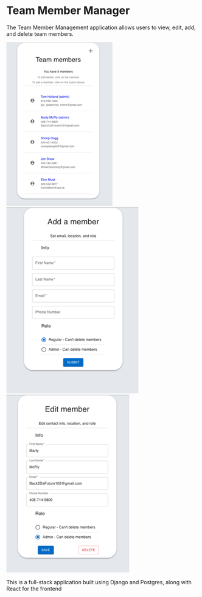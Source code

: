 
# Team Member Manager

The Team Member Management application allows users to view, edit, add, and delete team members.

![alt text](https://github.com/nikhil0929/TeamMemberManager/blob/09d892f289ccfc0a29e124c36890db9d26625b33/pictures/ListMember.png?raw=true)
![alt text](https://github.com/nikhil0929/TeamMemberManager/blob/346442fe343291c7f8201d350681ed401c7bd239/pictures/AddMember.png?raw=true)
![alt text](https://github.com/nikhil0929/TeamMemberManager/blob/346442fe343291c7f8201d350681ed401c7bd239/pictures/EditMember.png?raw=true)


This is a full-stack application built using Django and Postgres, along with React for the frontend
